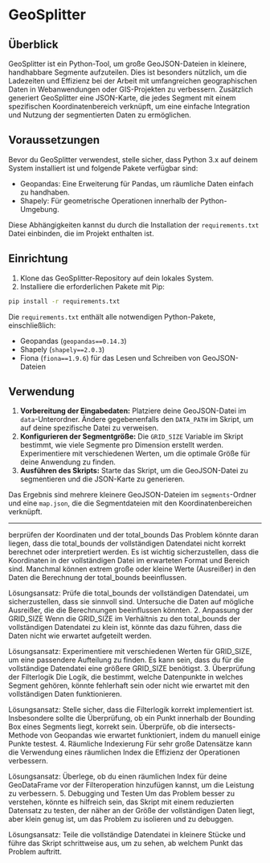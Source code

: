# GeoSplitter

## Überblick
GeoSplitter ist ein Python-Tool, um große GeoJSON-Dateien in kleinere, handhabbare Segmente aufzuteilen. Dies ist besonders nützlich, um die Ladezeiten und Effizienz bei der Arbeit mit umfangreichen geographischen Daten in Webanwendungen oder GIS-Projekten zu verbessern. Zusätzlich generiert GeoSplitter eine JSON-Karte, die jedes Segment mit einem spezifischen Koordinatenbereich verknüpft, um eine einfache Integration und Nutzung der segmentierten Daten zu ermöglichen.

## Voraussetzungen

Bevor du GeoSplitter verwendest, stelle sicher, dass Python 3.x auf deinem System installiert ist und folgende Pakete verfügbar sind:

- Geopandas: Eine Erweiterung für Pandas, um räumliche Daten einfach zu handhaben.
- Shapely: Für geometrische Operationen innerhalb der Python-Umgebung.

Diese Abhängigkeiten kannst du durch die Installation der `requirements.txt` Datei einbinden, die im Projekt enthalten ist.

## Einrichtung

1. Klone das GeoSplitter-Repository auf dein lokales System.
2. Installiere die erforderlichen Pakete mit Pip:

```bash
pip install -r requirements.txt
```

Die `requirements.txt` enthält alle notwendigen Python-Pakete, einschließlich:

- Geopandas (`geopandas==0.14.3`)
- Shapely (`shapely==2.0.3`)
- Fiona (`fiona==1.9.6`) für das Lesen und Schreiben von GeoJSON-Dateien

## Verwendung

1. **Vorbereitung der Eingabedaten:** Platziere deine GeoJSON-Datei im `data`-Unterordner. Ändere gegebenenfalls den `DATA_PATH` im Skript, um auf deine spezifische Datei zu verweisen.
2. **Konfigurieren der Segmentgröße:** Die `GRID_SIZE` Variable im Skript bestimmt, wie viele Segmente pro Dimension erstellt werden. Experimentiere mit verschiedenen Werten, um die optimale Größe für deine Anwendung zu finden.
3. **Ausführen des Skripts:** Starte das Skript, um die GeoJSON-Datei zu segmentieren und die JSON-Karte zu generieren.

Das Ergebnis sind mehrere kleinere GeoJSON-Dateien im `segments`-Ordner und eine `map.json`, die die Segmentdateien mit den Koordinatenbereichen verknüpft.

---

berprüfen der Koordinaten und der total_bounds
Das Problem könnte daran liegen, dass die total_bounds der vollständigen Datendatei nicht korrekt berechnet oder interpretiert werden. Es ist wichtig sicherzustellen, dass die Koordinaten in der vollständigen Datei im erwarteten Format und Bereich sind. Manchmal können extrem große oder kleine Werte (Ausreißer) in den Daten die Berechnung der total_bounds beeinflussen.

Lösungsansatz:
Prüfe die total_bounds der vollständigen Datendatei, um sicherzustellen, dass sie sinnvoll sind.
Untersuche die Daten auf mögliche Ausreißer, die die Berechnungen beeinflussen könnten.
2. Anpassung der GRID_SIZE
Wenn die GRID_SIZE im Verhältnis zu den total_bounds der vollständigen Datendatei zu klein ist, könnte das dazu führen, dass die Daten nicht wie erwartet aufgeteilt werden.

Lösungsansatz:
Experimentiere mit verschiedenen Werten für GRID_SIZE, um eine passendere Aufteilung zu finden. Es kann sein, dass du für die vollständige Datendatei eine größere GRID_SIZE benötigst.
3. Überprüfung der Filterlogik
Die Logik, die bestimmt, welche Datenpunkte in welches Segment gehören, könnte fehlerhaft sein oder nicht wie erwartet mit den vollständigen Daten funktionieren.

Lösungsansatz:
Stelle sicher, dass die Filterlogik korrekt implementiert ist. Insbesondere sollte die Überprüfung, ob ein Punkt innerhalb der Bounding Box eines Segments liegt, korrekt sein.
Überprüfe, ob die intersects-Methode von Geopandas wie erwartet funktioniert, indem du manuell einige Punkte testest.
4. Räumliche Indexierung
Für sehr große Datensätze kann die Verwendung eines räumlichen Index die Effizienz der Operationen verbessern.

Lösungsansatz:
Überlege, ob du einen räumlichen Index für deine GeoDataFrame vor der Filteroperation hinzufügen kannst, um die Leistung zu verbessern.
5. Debugging und Testen
Um das Problem besser zu verstehen, könnte es hilfreich sein, das Skript mit einem reduzierten Datensatz zu testen, der näher an der Größe der vollständigen Daten liegt, aber klein genug ist, um das Problem zu isolieren und zu debuggen.

Lösungsansatz:
Teile die vollständige Datendatei in kleinere Stücke und führe das Skript schrittweise aus, um zu sehen, ab welchem Punkt das Problem auftritt.